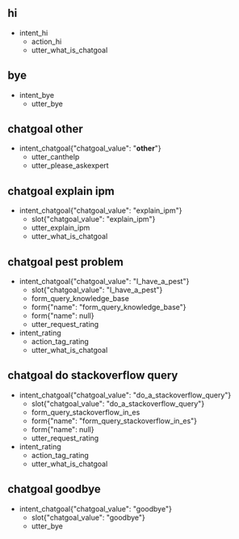 ## hi
* intent_hi
  - action_hi
  - utter_what_is_chatgoal

## bye
* intent_bye
  - utter_bye

## chatgoal other
* intent_chatgoal{"chatgoal_value": "__other__"}
    - utter_canthelp
    - utter_please_askexpert
    
## chatgoal explain ipm
* intent_chatgoal{"chatgoal_value": "explain_ipm"}
    - slot{"chatgoal_value": "explain_ipm"}
    - utter_explain_ipm
    - utter_what_is_chatgoal
    
## chatgoal pest problem
* intent_chatgoal{"chatgoal_value": "I_have_a_pest"}
    - slot{"chatgoal_value": "I_have_a_pest"}
    - form_query_knowledge_base
    - form{"name": "form_query_knowledge_base"}
    - form{"name": null}
    - utter_request_rating
* intent_rating
    - action_tag_rating
    - utter_what_is_chatgoal
    
## chatgoal do stackoverflow query
* intent_chatgoal{"chatgoal_value": "do_a_stackoverflow_query"}
    - slot{"chatgoal_value": "do_a_stackoverflow_query"}
    - form_query_stackoverflow_in_es
    - form{"name": "form_query_stackoverflow_in_es"}
    - form{"name": null}
    - utter_request_rating
* intent_rating
    - action_tag_rating
    - utter_what_is_chatgoal
    
## chatgoal goodbye
* intent_chatgoal{"chatgoal_value": "goodbye"}
    - slot{"chatgoal_value": "goodbye"}
    - utter_bye